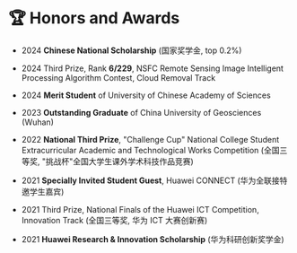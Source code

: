 # 🏆 Honors and Awards


* 2024 **Chinese National Scholarship** (国家奖学金, top 0.2%)

* 2024 Third Prize, Rank **6/229**, NSFC Remote Sensing Image Intelligent Processing Algorithm Contest, Cloud Removal Track

* 2024 **Merit Student** of University of Chinese Academy of Sciences

* 2023 **Outstanding Graduate** of China University of Geosciences (Wuhan)

* 2022 **National Third Prize**, "Challenge Cup" National College Student Extracurricular Academic and Technological Works Competition (全国三等奖, "挑战杯"全国大学生课外学术科技作品竞赛)

* 2021 **Specially Invited Student Guest**, Huawei CONNECT (华为全联接特邀学生嘉宾)

* 2021 Third Prize, National Finals of the Huawei ICT Competition, Innovation Track (全国三等奖, 华为 ICT 大赛创新赛)

* 2021 **Huawei Research & Innovation Scholarship** (华为科研创新奖学金)
